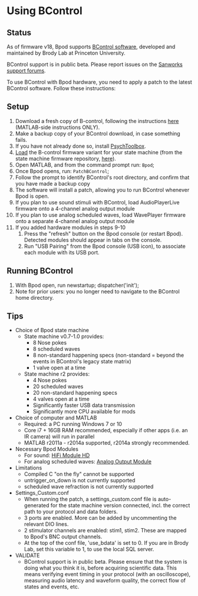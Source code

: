 # Using BControl

## Status

As of firmware v18, Bpod supports [BControl software](http://www.google.com/url?q=http%3A%2F%2Fbrodywiki.princeton.edu%2Fbcontrol%2Findex.php%2FMain_Page&sa=D&sntz=1&usg=AOvVaw2s70xjKBiwq-O6G1vEp0LE), developed and maintained by Brody Lab at Princeton University.

BControl support is in public beta. Please report issues on the [Sanworks support forums](https://www.google.com/url?q=https%3A%2F%2Fsanworks.io%2Fforums%2F&sa=D&sntz=1&usg=AOvVaw3h3BjfrtOIbg6esu1U-Ex_).

To use BControl with Bpod hardware, you need to apply a patch to the latest BControl software. Follow these instructions:

## Setup

1. Download a fresh copy of B-control, following the instructions [here](http://www.google.com/url?q=http%3A%2F%2Fbrodywiki.princeton.edu%2Fbcontrol%2Findex.php%2FInstallation_Guide%23Installation_Guide_for_Advanced_Users_.28core_code_and_behavioral_protocol_developers.29&sa=D&sntz=1&usg=AOvVaw2h1hRlM0u4aDdkXZpllmp9) (MATLAB-side instructions ONLY).
2. Make a backup copy of your BControl download, in case something fails.
3. If you have not already done so, install [PsychToolbox](http://www.google.com/url?q=http%3A%2F%2Fpsychtoolbox.org%2Fdownload%2F&sa=D&sntz=1&usg=AOvVaw0nKrMmbAW7F-ckOh8O3ATK).
4. [Load](/site/bpoddocumentation/firmware-update/state-machine?authuser=0) the B-control firmware variant for your state machine (from the state machine firmware repository, [here](https://www.google.com/url?q=https%3A%2F%2Fgithub.com%2Fsanworks%2FBpod_StateMachine_Firmware%2Ftree%2Fv22%2FPreconfigured%2FFor%2520BControl&sa=D&sntz=1&usg=AOvVaw0ITFEY6McFr4B1-TU54UA4)).
5. Open MATLAB, and from the command prompt run: `Bpod`;
6. Once Bpod opens, run: `PatchBControl`;
7. Follow the prompt to identify BControl's root directory, and confirm that you have made a backup copy
8. The software will install a patch, allowing you to run BControl whenever Bpod is open.
9. If you plan to use sound stimuli with BControl, load AudioPlayerLive firmware onto a 4-channel analog output module
10. If you plan to use analog scheduled waves, load WavePlayer firmware onto a separate 4-channel analog output module
11. If you added hardware modules in steps 9-10
    1. Press the "refresh" button on the Bpod console (or restart Bpod). Detected modules should appear in tabs on the console.
    2. Run "USB Pairing" from the Bpod console (USB icon), to associate each module with its USB port.

## Running BControl

1. With Bpod open, run newstartup; dispatcher('init');
2. Note for prior users: you no longer need to navigate to the BControl home directory.

## Tips

- Choice of Bpod state machine
    - State machine v0.7-1.0 provides:
        - 8 Nose pokes
        - 8 scheduled waves
        - 8 non-standard happening specs (non-standard = beyond the events in BControl's legacy state matrix)
        - 1 valve open at a time
    - State machine r2 provides:
        - 4 Nose pokes
        - 20 scheduled waves
        - 20 non-standard happening specs
        - 4 valves open at a time
        - Significantly faster USB data transmission
        - Significantly more CPU available for mods
- Choice of computer and MATLAB
    - Required: a PC running Windows 7 or 10
    - Core i7 + 16GB RAM recommended, especially if other apps (i.e. an IR camera) will run in parallel
    - MATLAB r2011a - r2014a supported, r2014a strongly recommended.
- Necessary Bpod Modules
    - For sound: [HiFi Module HD](../assembly/hifi-module-assembly.md)
    - For analog scheduled waves: [Analog Output Module](../assembly/analog-output-module-assembly.md)
- Limitations
    - Compiled C "on the fly" cannot be supported
    - untrigger\_on\_down is not currently supported
    - scheduled wave refraction is not currently supported
- Settings\_Custom.conf
    - When running the patch, a settings\_custom.conf file is auto-generated for the state machine version connected, incl. the correct path to your protocol and data folders.
    - 3 ports are enabled. More can be added by uncommenting the relevant DIO lines.
    - 2 stimulator channels are enabled: stim1, stim2. These are mapped to Bpod's BNC output channels.
    - At the top of the conf file, 'use\_bdata' is set to 0. If you are in Brody Lab, set this variable to 1, to use the local SQL server.
- VALIDATE
    - BControl support is in public beta. Please ensure that the system is doing what you think it is, before acquiring scientific data. This means verifying event timing in your protocol (with an oscilloscope), measuring audio latency and waveform quality, the correct flow of states and events, etc.